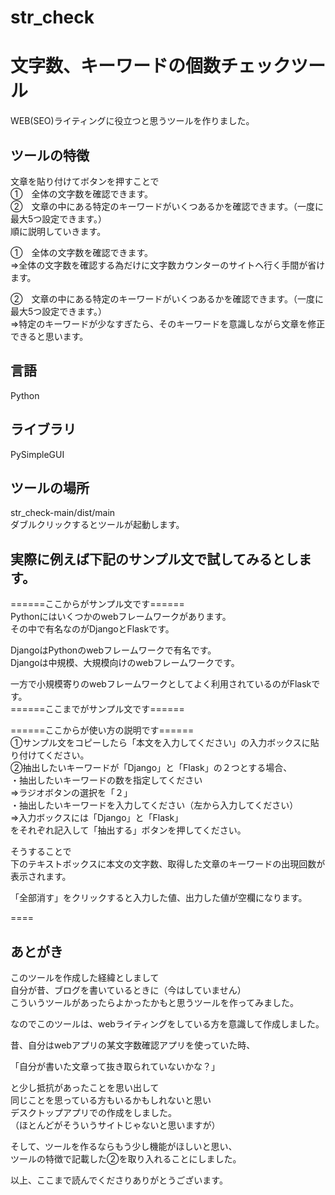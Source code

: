 # str_check 
# 文字数、キーワードの個数チェックツール  
WEB(SEO)ライティングに役立つと思うツールを作りました。

## ツールの特徴  
文章を貼り付けてボタンを押すことで  
①　全体の文字数を確認できます。  
②　文章の中にある特定のキーワードがいくつあるかを確認できます。（一度に最大5つ設定できます。）  
順に説明していきます。  
  
①　全体の文字数を確認できます。  
⇒全体の文字数を確認する為だけに文字数カウンターのサイトへ行く手間が省けます。  
  
②　文章の中にある特定のキーワードがいくつあるかを確認できます。（一度に最大5つ設定できます。）  
⇒特定のキーワードが少なすぎたら、そのキーワードを意識しながら文章を修正できると思います。  
  

## 言語
Python

## ライブラリ
PySimpleGUI

## ツールの場所
str_check-main/dist/main  
ダブルクリックするとツールが起動します。

## 実際に例えば下記のサンプル文で試してみるとします。
======ここからがサンプル文です======  
Pythonにはいくつかのwebフレームワークがあります。  
その中で有名なのがDjangoとFlaskです。  

DjangoはPythonのwebフレームワークで有名です。  
Djangoは中規模、大規模向けのwebフレームワークです。  
  
一方で小規模寄りのwebフレームワークとしてよく利用されているのがFlaskです。  
======ここまでがサンプル文です======  
  
======ここからが使い方の説明です======  
①サンプル文をコピーしたら「本文を入力してください」の入力ボックスに貼り付けてください。  
②抽出したいキーワードが「Django」と「Flask」の２つとする場合、  
・抽出したいキーワードの数を指定してください  
⇒ラジオボタンの選択を「２」  
・抽出したいキーワードを入力してください（左から入力してください）  
⇒入力ボックスには「Django」と「Flask」  
をそれぞれ記入して「抽出する」ボタンを押してください。  
  
そうすることで  
下のテキストボックスに本文の文字数、取得した文章のキーワードの出現回数が表示されます。  
  
「全部消す」をクリックすると入力した値、出力した値が空欄になります。  
  
====  
  
## あとがき
  
このツールを作成した経緯としまして  
自分が昔、ブログを書いているときに（今はしていません）  
こういうツールがあったらよかったかもと思うツールを作ってみました。  
  
なのでこのツールは、webライティングをしている方を意識して作成しました。  
  
昔、自分はwebアプリの某文字数確認アプリを使っていた時、  
  
「自分が書いた文章って抜き取られていないかな？」  
  
と少し抵抗があったことを思い出して  
同じことを思っている方もいるかもしれないと思い  
デスクトップアプリでの作成をしました。  
（ほとんどがそういうサイトじゃないと思いますが）  
  
そして、ツールを作るならもう少し機能がほしいと思い、  
ツールの特徴で記載した②を取り入れることにしました。  
  
  
以上、ここまで読んでくださりありがとうございます。  

